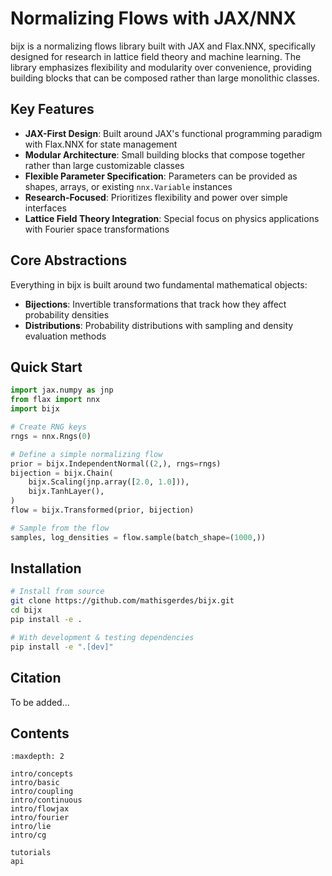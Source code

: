 # Normalizing Flows with JAX/NNX

bijx is a normalizing flows library built with JAX and Flax.NNX, specifically designed for research in lattice field theory and machine learning. The library emphasizes flexibility and modularity over convenience, providing building blocks that can be composed rather than large monolithic classes.

## Key Features

- **JAX-First Design**: Built around JAX's functional programming paradigm with Flax.NNX for state management
- **Modular Architecture**: Small building blocks that compose together rather than large customizable classes
- **Flexible Parameter Specification**: Parameters can be provided as shapes, arrays, or existing `nnx.Variable` instances
- **Research-Focused**: Prioritizes flexibility and power over simple interfaces
- **Lattice Field Theory Integration**: Special focus on physics applications with Fourier space transformations

## Core Abstractions

Everything in bijx is built around two fundamental mathematical objects:

- **Bijections**: Invertible transformations that track how they affect probability densities
- **Distributions**: Probability distributions with sampling and density evaluation methods

## Quick Start

```python
import jax.numpy as jnp
from flax import nnx
import bijx

# Create RNG keys
rngs = nnx.Rngs(0)

# Define a simple normalizing flow
prior = bijx.IndependentNormal((2,), rngs=rngs)
bijection = bijx.Chain(
    bijx.Scaling(jnp.array([2.0, 1.0])),
    bijx.TanhLayer(),
)
flow = bijx.Transformed(prior, bijection)

# Sample from the flow
samples, log_densities = flow.sample(batch_shape=(1000,))
```


## Installation

```bash
# Install from source
git clone https://github.com/mathisgerdes/bijx.git
cd bijx
pip install -e .

# With development & testing dependencies
pip install -e ".[dev]"
```

## Citation

To be added...

## Contents

```{toctree}
:maxdepth: 2

intro/concepts
intro/basic
intro/coupling
intro/continuous
intro/flowjax
intro/fourier
intro/lie
intro/cg

tutorials
api
```
